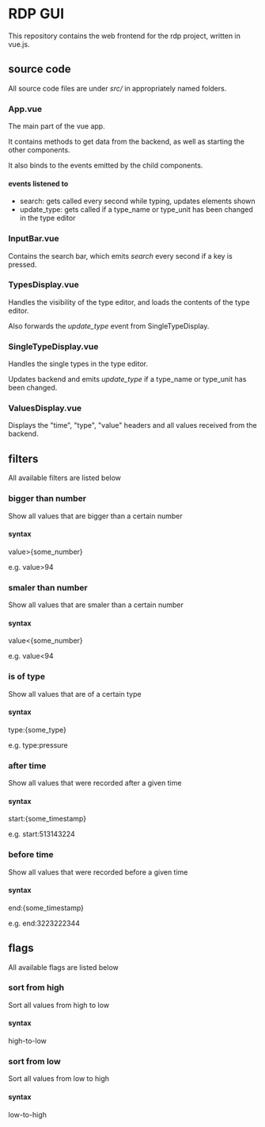 # RDP GUI
This repository contains the web frontend for the rdp project, written in vue.js.

## source code
All source code files are under *src/* in appropriately named folders.

### App.vue
The main part of the vue app.

It contains methods to get data from the backend, as well as starting the other components.

It also binds to the events emitted by the child components.

#### events listened to
* search: gets called every second while typing, updates elements shown
* update_type: gets called if a type_name or type_unit has been changed in the type editor

### InputBar.vue
Contains the search bar, which emits *search* every second if a key is pressed.

### TypesDisplay.vue
Handles the visibility of the type editor, and loads the contents of the type editor.

Also forwards the *update_type* event from SingleTypeDisplay.

### SingleTypeDisplay.vue
Handles the single types in the type editor.

Updates backend and emits *update_type* if a type_name or type_unit has been changed.

### ValuesDisplay.vue
Displays the "time", "type", "value" headers and all values received from the backend.

## filters
All available filters are listed below

### bigger than number
Show all values that are bigger than a certain number

#### syntax
value>{some_number}

e.g. value>94

### smaler than number
Show all values that are smaler than a certain number

#### syntax
value<{some_number}

e.g. value<94

### is of type
Show all values that are of a certain type

#### syntax
type:{some_type}

e.g. type:pressure

### after time
Show all values that were recorded after a given time

#### syntax
start:{some_timestamp}

e.g. start:513143224

### before time
Show all values that were recorded before a given time

#### syntax
end:{some_timestamp}

e.g. end:3223222344

## flags
All available flags are listed below

### sort from high
Sort all values from high to low

#### syntax
high-to-low

### sort from low
Sort all values from low to high

#### syntax
low-to-high

